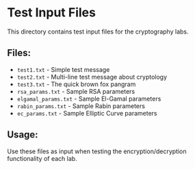 # Test Input Files

This directory contains test input files for the cryptography labs.

## Files:
- `test1.txt` - Simple test message
- `test2.txt` - Multi-line test message about cryptology
- `test3.txt` - The quick brown fox pangram
- `rsa_params.txt` - Sample RSA parameters
- `elgamal_params.txt` - Sample El-Gamal parameters
- `rabin_params.txt` - Sample Rabin parameters
- `ec_params.txt` - Sample Elliptic Curve parameters

## Usage:
Use these files as input when testing the encryption/decryption functionality of each lab.
